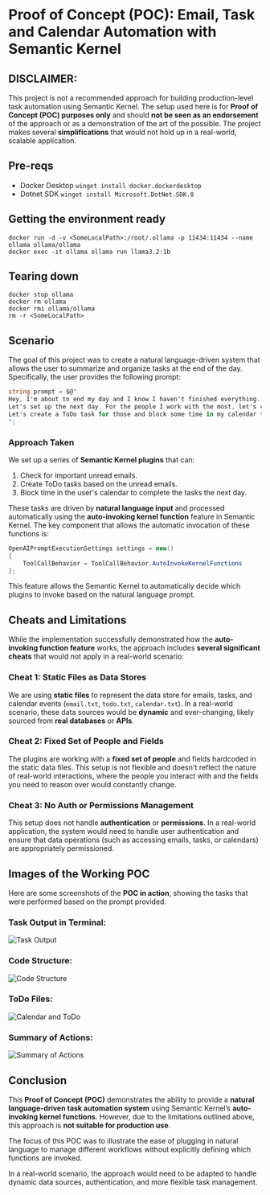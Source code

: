 
# Proof of Concept (POC): Email, Task and Calendar Automation with Semantic Kernel

## **DISCLAIMER:**
This project is not a recommended approach for building production-level task automation using Semantic Kernel. The setup used here is for **Proof of Concept (POC) purposes only** and should **not be seen as an endorsement** of the approach or as a demonstration of the art of the possible. The project makes several **simplifications** that would not hold up in a real-world, scalable application.

## Pre-reqs

- Docker Desktop `winget install docker.dockerdesktop`
- Dotnet SDK `winget install Microsoft.DotNet.SDK.8`

## Getting the environment ready

```shell
docker run -d -v <SomeLocalPath>:/root/.ollama -p 11434:11434 --name ollama ollama/ollama
docker exec -it ollama ollama run llama3.2:1b
```

## Tearing down

```shell
docker stop ollama
docker rm ollama
docker rmi ollama/ollama
rm -r <SomeLocalPath>
```

## Scenario

The goal of this project was to create a natural language-driven system that allows the user to summarize and organize tasks at the end of the day. Specifically, the user provides the following prompt:

```csharp
string prompt = $@"
Hey, I'm about to end my day and I know I haven't finished everything.
Let's set up the next day. For the people I work with the most, let's check to see if I have any important unread emails. 
Let's create a ToDo task for those and block some time in my calendar to address them.
";
```

### Approach Taken

We set up a series of **Semantic Kernel plugins** that can:
1. Check for important unread emails.
2. Create ToDo tasks based on the unread emails.
3. Block time in the user's calendar to complete the tasks the next day.

These tasks are driven by **natural language input** and processed automatically using the **auto-invoking kernel function** feature in Semantic Kernel. The key component that allows the automatic invocation of these functions is:

```csharp
OpenAIPromptExecutionSettings settings = new()
{
    ToolCallBehavior = ToolCallBehavior.AutoInvokeKernelFunctions
};
```

This feature allows the Semantic Kernel to automatically decide which plugins to invoke based on the natural language prompt.

## **Cheats and Limitations**

While the implementation successfully demonstrated how the **auto-invoking function feature** works, the approach includes **several significant cheats** that would not apply in a real-world scenario:

### **Cheat 1: Static Files as Data Stores**
We are using **static files** to represent the data store for emails, tasks, and calendar events (`email.txt`, `todo.txt`, `calendar.txt`). In a real-world scenario, these data sources would be **dynamic** and ever-changing, likely sourced from **real databases** or **APIs**.

### **Cheat 2: Fixed Set of People and Fields**
The plugins are working with a **fixed set of people** and fields hardcoded in the static data files. This setup is not flexible and doesn't reflect the nature of real-world interactions, where the people you interact with and the fields you need to reason over would constantly change.

### **Cheat 3: No Auth or Permissions Management**
This setup does not handle **authentication** or **permissions**. In a real-world application, the system would need to handle user authentication and ensure that data operations (such as accessing emails, tasks, or calendars) are appropriately permissioned.

## **Images of the Working POC**

Here are some screenshots of the **POC in action**, showing the tasks that were performed based on the prompt provided.

### Task Output in Terminal:
![Task Output](https://github.com/fabianwilliams/LuxMentis/blob/main/dotnet/POCs/crudgraphskauto/images/consoleoutput.png)

### Code Structure:
![Code Structure](https://github.com/fabianwilliams/LuxMentis/blob/main/dotnet/POCs/crudgraphskauto/images/projectview.png)

### ToDo Files:
![Calendar and ToDo](https://github.com/fabianwilliams/LuxMentis/blob/main/dotnet/POCs/crudgraphskauto/images/todowithaddeditems.png)

### Summary of Actions:
![Summary of Actions](https://github.com/fabianwilliams/LuxMentis/blob/main/dotnet/POCs/crudgraphskauto/images/programcstop.png)

## Conclusion

This **Proof of Concept (POC)** demonstrates the ability to provide a **natural language-driven task automation system** using Semantic Kernel’s **auto-invoking kernel functions**. However, due to the limitations outlined above, this approach is **not suitable for production use**.

The focus of this POC was to illustrate the ease of plugging in natural language to manage different workflows without explicitly defining which functions are invoked.

In a real-world scenario, the approach would need to be adapted to handle dynamic data sources, authentication, and more flexible task management.

